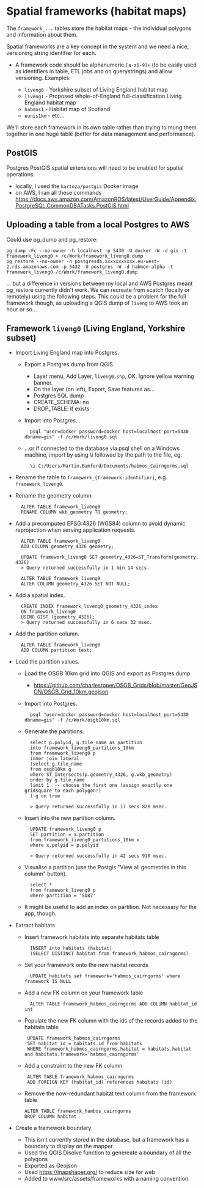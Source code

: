 
Spatial frameworks (habitat maps)
=================================

The `framework_...` tables store the habitat maps - the individual polygons and information about them.

Spatial frameworks are a key concept in the system and we need a nice, versioning string identifier for each.

- A framework code should be alphanumeric `[a-z0-9]+` (to be easily used as identifiers in table, ETL jobs and on querystrings) and allow versioning. Examples:

    - `liveng0` - Yorkshire subset of Living England habitat map
    - `liveng1` - Proposed whole-of-England full-classification Living England habitat map
    - `habmos1` - Habitat map of Scotland
    - `eunis1km` - etc...

We'll store each framework in its own table rather than trying to mung them together in one huge table (better for data management and performance).


PostGIS
-------

Postgres PostGIS spatial extensions will need to be enabled for spatial operations.

- locally, I used the `kartoza/postgis` Docker image
- on AWS, I ran all these commands https://docs.aws.amazon.com/AmazonRDS/latest/UserGuide/Appendix.PostgreSQL.CommonDBATasks.PostGIS.html

Uploading a table from a local Postgres to AWS
----------------------------------------------

Could use pg_dump and pg_restore:

    pg_dump -Fc --no-owner -h localhost -p 5430 -U docker -W -d gis -t framework_liveng0 > /c/Work/framework_liveng0.dump
    pg_restore --no-owner -h postgresdb.xxxxxxxxxxx.eu-west-2.rds.amazonaws.com -p 5432 -U postgres -W -d habmon-alpha -t framework_liveng0 /c/Work/framework_liveng0.dump

... but a difference in versions between my local and AWS Postgres meant pg_restore currently didn't work. We can recreate from scatch (locally or remotely) using the following steps. This could be a problem for the full framework though, as uploading a QGIS dump of `liveng` to AWS took an hour or so...

Framework `liveng0` (Living England, Yorkshire subset)
--------------------------------------------

- Import Living England map into Postgres.

    - Export a Postgres dump from QGIS.

        - Layer menu, Add Layer, `liveng0.shp`, OK. Ignore yellow warning banner.
        - On the layer (on left), Export, Save features as...
        - Postgres SQL dump
        - CREATE_SCHEMA: no
        - DROP_TABLE: if exists

    - Import into Postgres...

            psql "user=docker password=docker host=localhost port=5430 dbname=gis" -f /c/Work/liveng0.sql
            
    - ...or if connected to the database via psql shell on a Windows machine, import by using \i followed by the path to the file, eg: 
     
            \i C:/Users/Martin.Bamford/Documents/habmos_Cairngorms.sql
                   

- Rename the table to `framework_{framework-identifier}`, e.g. `framework_liveng0`.

- Rename the geometry column.

        ALTER TABLE framework_liveng0
        RENAME COLUMN wkb_geometry TO geometry;

- Add a precomputed EPSG:4326 (WGS84) column to avoid dynamic reprojection when serving application requests.

        ALTER TABLE framework_liveng0
        ADD COLUMN geometry_4326 geometry;

        UPDATE framework_liveng0 SET geometry_4326=ST_Transform(geometry, 4326)
        > Query returned successfully in 1 min 14 secs.

        ALTER TABLE framework_liveng0
        ALTER COLUMN geometry_4326 SET NOT NULL;

- Add a spatial index.

        CREATE INDEX framework_liveng0_geometry_4326_index
        ON framework_liveng0
        USING GIST (geometry_4326);
        > Query returned successfully in 6 secs 32 msec.

- Add the partition column.

        ALTER TABLE framework_liveng0
        ADD COLUMN partition text;

- Load the partition values.

    - Load the OSGB 10km grid into QGIS and export as Postgres dump.

        - https://github.com/charlesroper/OSGB_Grids/blob/master/GeoJSON/OSGB_Grid_10km.geojson

    - Import into Postgres.

            psql "user=docker password=docker host=localhost port=5430 dbname=gis" -f /c/Work/osgb10km.sql

    - Generate the partitions.

            select p.polyid, g.tile_name as partition
            into framework_liveng0_partitions_10km
            from framework_liveng0 p
            inner join lateral
            (select g.tile_name
            from osgb10km g
            where ST_Intersects(p.geometry_4326, g.wkb_geometry)
            order by g.tile_name
            limit 1  -- choose the first one (assign exactly one gridsquare to each polygon!)
            ) g on true
            
            > Query returned successfully in 17 secs 828 msec.

    - Insert into the new partition column.

            UPDATE framework_liveng0 p
            SET partition = x.partition
            from framework_liveng0_partitions_10km x
            where x.polyid = p.polyid

            > Query returned successfully in 42 secs 910 msec.

    - Visualise a partition (use the Postgis "View all geometries in this column" button).

            select *
            from framework_liveng0 p
            where partition = 'SD87'

    - It might be useful to add an index on partition. Not necessary for the app, though.

- Extract habitats
   
    - Insert framework habitats into separate habitats table
    
            INSERT into habitats (habitat)
            (SELECT DISTINCT habitat from framework_habmos_cairngorms)
            
    - Set your framework onto the new habitat records

            UPDATE habitats set framework='habmos_cairngorms' where framework IS NULL
           
    - Add a new FK column on your framework table

            ALTER TABLE framework_habmos_cairngorms ADD COLUMN habitat_id int
            
    - Populate the new FK column with the ids of the records added to the habitats table

           UPDATE framework_habmos_cairngorms
           SET habitat_id = habitats.id from habitats
           WHERE framework_habmos_cairngorms.habitat = habitats.habitat and habitats.framework='habmos_cairngorms'
           
    - Add a constraint to the new FK column
          
           ALTER TABLE framework_habmos_cairngorms
           ADD FOREIGN KEY (habitat_id) references habitats (id)
           
    - Remove the now-redundant habitat text column from the framework table

          ALTER TABLE framework_hambos_cairngorms
          DROP COLUMN habitat
          
- Create a framework boundary

    - This isn't currently stored in the database, but a framework has a boundary to display on the mapper.
    - Used the QGIS Disolve function to genereate a boundary of all the polygons
    - Exported as Geojson
    - Used https://mapshaper.org/ to reduce size for web
    - Added to www/src/assets/frameworks with a naming convention.
